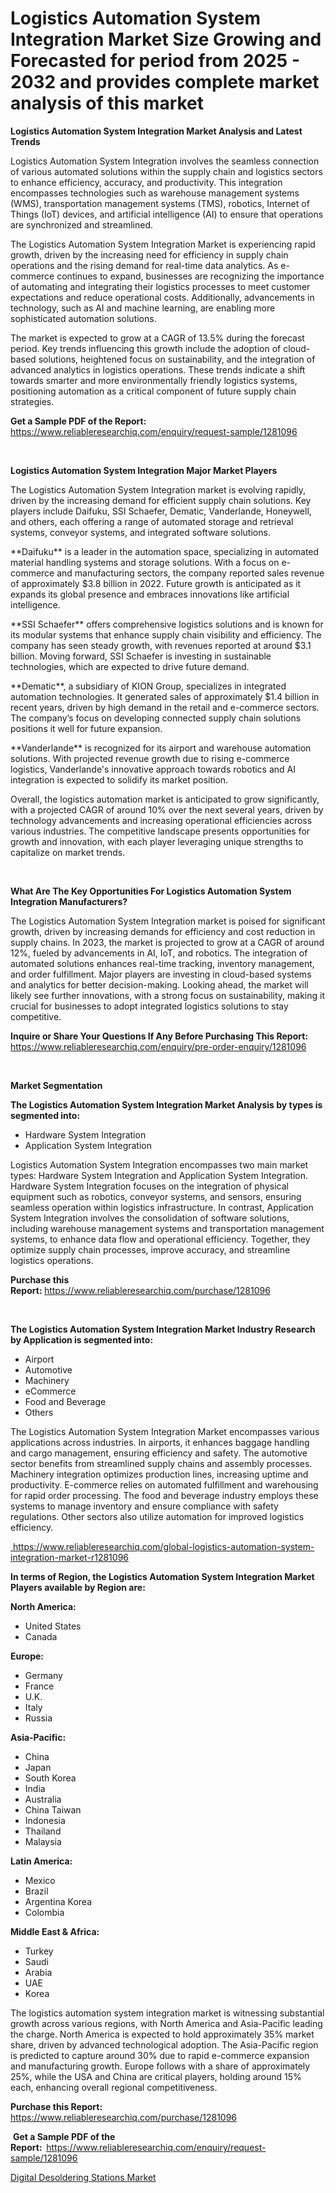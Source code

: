 <p><h1>Logistics Automation System Integration Market Size Growing and Forecasted for period from 2025 - 2032 and provides complete market analysis of this market</h1></p><p><strong>Logistics Automation System Integration Market Analysis and Latest Trends</strong></p>
<p><p>Logistics Automation System Integration involves the seamless connection of various automated solutions within the supply chain and logistics sectors to enhance efficiency, accuracy, and productivity. This integration encompasses technologies such as warehouse management systems (WMS), transportation management systems (TMS), robotics, Internet of Things (IoT) devices, and artificial intelligence (AI) to ensure that operations are synchronized and streamlined.</p><p>The Logistics Automation System Integration Market is experiencing rapid growth, driven by the increasing need for efficiency in supply chain operations and the rising demand for real-time data analytics. As e-commerce continues to expand, businesses are recognizing the importance of automating and integrating their logistics processes to meet customer expectations and reduce operational costs. Additionally, advancements in technology, such as AI and machine learning, are enabling more sophisticated automation solutions.</p><p>The market is expected to grow at a CAGR of 13.5% during the forecast period. Key trends influencing this growth include the adoption of cloud-based solutions, heightened focus on sustainability, and the integration of advanced analytics in logistics operations. These trends indicate a shift towards smarter and more environmentally friendly logistics systems, positioning automation as a critical component of future supply chain strategies.</p></p>
<p><strong>Get a Sample PDF of the Report:&nbsp;</strong> <a href="https://www.reliableresearchiq.com/enquiry/request-sample/1281096?utm_campaign=3085&utm_medium=2&utm_source=Github&utm_content=ia&utm_term=24032025&utm_id=logistics-automation-system-integration">https://www.reliableresearchiq.com/enquiry/request-sample/1281096</a></p>
<p>&nbsp;</p>
<p><strong>Logistics Automation System Integration Major Market Players</strong></p>
<p><p>The Logistics Automation System Integration market is evolving rapidly, driven by the increasing demand for efficient supply chain solutions. Key players include Daifuku, SSI Schaefer, Dematic, Vanderlande, Honeywell, and others, each offering a range of automated storage and retrieval systems, conveyor systems, and integrated software solutions.</p><p>**Daifuku** is a leader in the automation space, specializing in automated material handling systems and storage solutions. With a focus on e-commerce and manufacturing sectors, the company reported sales revenue of approximately $3.8 billion in 2022. Future growth is anticipated as it expands its global presence and embraces innovations like artificial intelligence.</p><p>**SSI Schaefer** offers comprehensive logistics solutions and is known for its modular systems that enhance supply chain visibility and efficiency. The company has seen steady growth, with revenues reported at around $3.1 billion. Moving forward, SSI Schaefer is investing in sustainable technologies, which are expected to drive future demand.</p><p>**Dematic**, a subsidiary of KION Group, specializes in integrated automation technologies. It generated sales of approximately $1.4 billion in recent years, driven by high demand in the retail and e-commerce sectors. The company’s focus on developing connected supply chain solutions positions it well for future expansion.</p><p>**Vanderlande** is recognized for its airport and warehouse automation solutions. With projected revenue growth due to rising e-commerce logistics, Vanderlande's innovative approach towards robotics and AI integration is expected to solidify its market position.</p><p>Overall, the logistics automation market is anticipated to grow significantly, with a projected CAGR of around 10% over the next several years, driven by technology advancements and increasing operational efficiencies across various industries. The competitive landscape presents opportunities for growth and innovation, with each player leveraging unique strengths to capitalize on market trends.</p></p>
<p>&nbsp;</p>
<p><strong>What Are The Key Opportunities For Logistics Automation System Integration Manufacturers?</strong></p>
<p><p>The Logistics Automation System Integration market is poised for significant growth, driven by increasing demands for efficiency and cost reduction in supply chains. In 2023, the market is projected to grow at a CAGR of around 12%, fueled by advancements in AI, IoT, and robotics. The integration of automated solutions enhances real-time tracking, inventory management, and order fulfillment. Major players are investing in cloud-based systems and analytics for better decision-making. Looking ahead, the market will likely see further innovations, with a strong focus on sustainability, making it crucial for businesses to adopt integrated logistics solutions to stay competitive.</p></p>
<p><strong>Inquire or Share Your Questions If Any Before Purchasing This Report:</strong> <a href="https://www.reliableresearchiq.com/enquiry/pre-order-enquiry/1281096?utm_campaign=3085&utm_medium=2&utm_source=Github&utm_content=ia&utm_term=24032025&utm_id=logistics-automation-system-integration">https://www.reliableresearchiq.com/enquiry/pre-order-enquiry/1281096</a></p>
<p>&nbsp;</p>
<p><strong>Market Segmentation</strong></p>
<p><strong>The Logistics Automation System Integration Market Analysis by types is segmented into:</strong></p>
<p><ul><li>Hardware System Integration</li><li>Application System Integration</li></ul></p>
<p><p>Logistics Automation System Integration encompasses two main market types: Hardware System Integration and Application System Integration. Hardware System Integration focuses on the integration of physical equipment such as robotics, conveyor systems, and sensors, ensuring seamless operation within logistics infrastructure. In contrast, Application System Integration involves the consolidation of software solutions, including warehouse management systems and transportation management systems, to enhance data flow and operational efficiency. Together, they optimize supply chain processes, improve accuracy, and streamline logistics operations.</p></p>
<p><strong>Purchase this Report:&nbsp;</strong><a href="https://www.reliableresearchiq.com/purchase/1281096?utm_campaign=3085&utm_medium=2&utm_source=Github&utm_content=ia&utm_term=24032025&utm_id=logistics-automation-system-integration">https://www.reliableresearchiq.com/purchase/1281096</a></p>
<p>&nbsp;</p>
<p><strong>The Logistics Automation System Integration Market Industry Research by Application is segmented into:</strong></p>
<p><ul><li>Airport</li><li>Automotive</li><li>Machinery</li><li>eCommerce</li><li>Food and Beverage</li><li>Others</li></ul></p>
<p><p>The Logistics Automation System Integration Market encompasses various applications across industries. In airports, it enhances baggage handling and cargo management, ensuring efficiency and safety. The automotive sector benefits from streamlined supply chains and assembly processes. Machinery integration optimizes production lines, increasing uptime and productivity. E-commerce relies on automated fulfillment and warehousing for rapid order processing. The food and beverage industry employs these systems to manage inventory and ensure compliance with safety regulations. Other sectors also utilize automation for improved logistics efficiency.</p></p>
<p><a href="https://www.reliableresearchiq.com/global-logistics-automation-system-integration-market-r1281096?utm_campaign=3085&utm_medium=2&utm_source=Github&utm_content=ia&utm_term=24032025&utm_id=logistics-automation-system-integration">&nbsp;https://www.reliableresearchiq.com/global-logistics-automation-system-integration-market-r1281096</a></p>
<p><strong>In terms of Region, the Logistics Automation System Integration Market Players available by Region are:</strong></p>
<p>
    <p> <strong> North America: </strong>
        <ul>
            <li>United States</li>
            <li>Canada</li>
        </ul>
        </p> 
    <p> <strong> Europe: </strong>
        <ul>
            <li>Germany</li>
            <li>France</li>
            <li>U.K.</li>
            <li>Italy</li>
            <li>Russia</li>
        </ul>
        </p> 
    <p> <strong> Asia-Pacific: </strong>
        <ul>
            <li>China</li>
            <li>Japan</li>
            <li>South Korea</li>
            <li>India</li>
            <li>Australia</li>
            <li>China Taiwan</li>
            <li>Indonesia</li>
            <li>Thailand</li>
            <li>Malaysia</li>
        </ul>
        </p> 
    <p> <strong> Latin America: </strong>
        <ul>
            <li>Mexico</li>
            <li>Brazil</li>
            <li>Argentina Korea</li>
            <li>Colombia</li>
        </ul>
        </p> 
    <p> <strong> Middle East & Africa: </strong>
        <ul>
            <li>Turkey</li>
            <li>Saudi</li>
            <li>Arabia</li>
            <li>UAE</li>
            <li>Korea</li>
        </ul>
    </p>
    </p>
<p><p>The logistics automation system integration market is witnessing substantial growth across various regions, with North America and Asia-Pacific leading the charge. North America is expected to hold approximately 35% market share, driven by advanced technological adoption. The Asia-Pacific region is predicted to capture around 30% due to rapid e-commerce expansion and manufacturing growth. Europe follows with a share of approximately 25%, while the USA and China are critical players, holding around 15% each, enhancing overall regional competitiveness.</p></p>
<p><strong>Purchase this Report: </strong><a href="https://www.reliableresearchiq.com/purchase/1281096?utm_campaign=3085&utm_medium=2&utm_source=Github&utm_content=ia&utm_term=24032025&utm_id=logistics-automation-system-integration">https://www.reliableresearchiq.com/purchase/1281096</a></p>
<p>&nbsp;<strong>Get a Sample PDF of the Report:&nbsp;&nbsp;</strong><a href="https://www.reliableresearchiq.com/enquiry/request-sample/1281096?utm_campaign=3085&utm_medium=2&utm_source=Github&utm_content=ia&utm_term=24032025&utm_id=logistics-automation-system-integration">https://www.reliableresearchiq.com/enquiry/request-sample/1281096</a></p>
<p><strong></strong></p>
<p><p><a href="https://github.com/lefiobakali/Market-Research-Report-List-1/blob/main/digital-desoldering-stations-market.md?utm_campaign=3085&utm_medium=2&utm_source=Github&utm_content=ia&utm_term=24032025&utm_id=logistics-automation-system-integration">Digital Desoldering Stations Market</a></p></p>